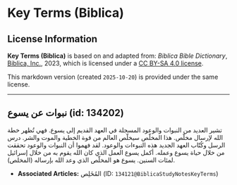 # Key Terms (Biblica)

## License Information

**Key Terms (Biblica)** is based on and adapted from: _Biblica Bible Dictionary_, [Biblica, Inc.](https://www.biblica.com/), 2023, which is licensed under a [CC BY-SA 4.0 license](https://creativecommons.org/licenses/by-sa/4.0/legalcode.en).

This markdown version (created `2025-10-20`) is provided under the same license.



--------------------------------

## نبوات عن يسوع (id: 134202)

تشير العديد من النبوات والوعود المسجلة في العهد القديم إلى يسوع. فهي تُظهر خطة الله لإرسال مخلّص. هذا المخلّص سيخلّص العالم من قوة الخطية والموت والشر. درس الرسل وكُتّاب العهد الجديد هذه النبوءات والوعود. لقد فهموا أن النبوات والوعود تحققت من خلال حياة يسوع وعمله. أكمل يسوع العمل الذي كان الله يقوم به من خلال إسرائيل لمئات السنين. يسوع هو المخلّص الذي وعد الله بإرساله (المخلص).

* **Associated Articles:** المُخَلِص (ID: `134121@BiblicaStudyNotesKeyTerms`)

